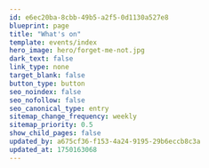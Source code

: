 ```yaml
---
id: e6ec20ba-8cbb-49b5-a2f5-0d1130a527e8
blueprint: page
title: "What's on"
template: events/index
hero_image: hero/forget-me-not.jpg
dark_text: false
link_type: none
target_blank: false
button_type: button
seo_noindex: false
seo_nofollow: false
seo_canonical_type: entry
sitemap_change_frequency: weekly
sitemap_priority: 0.5
show_child_pages: false
updated_by: a675cf36-f153-4a24-9195-29b6eccb8c3a
updated_at: 1750163068
---
```

